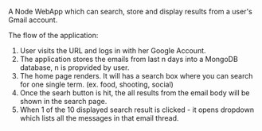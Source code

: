 A Node WebApp which can search, store and display results from a user's Gmail account.

The flow of the application:

1. User visits the URL and logs in with her Google Account. 
2. The application stores the emails from last n days into a MongoDB database, n is propvided by user.
2. The home page renders. It will has a search box where you can search for one single term. (ex. food, shooting, social)
3. Once the searh button is hit, the all results from the email body will be shown in the search page.
4. When 1 of the 10 displayed search result is clicked - it opens dropdown which lists all the messages in that email thread.
